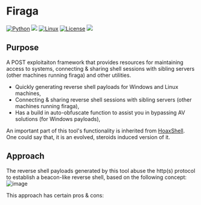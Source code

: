# Firaga
[![Python](https://img.shields.io/badge/python-%E2%89%A5%203.6-yellow.svg)](https://www.python.org/) 
<img src="https://img.shields.io/badge/powershell-%E2%89%A5%20v3.0-blue">
[![Linux](https://svgshare.com/i/Zhy.svg)](https://svgshare.com/i/Zhy.svg)
[![License](https://img.shields.io/badge/license-BSD-red.svg)](https://github.com/t3l3machus/hoaxshell/blob/main/LICENSE.md)
<img src="https://img.shields.io/badge/Maintained%3F-Yes-96c40f">

## Purpose
A POST exploitaiton framework that provides resources for maintaining access to systems, connecting & sharing shell sessions with sibling servers (other machines running firaga) and other utilities.
 - Quickly generating reverse shell payloads for Windows and Linux machines,
 - Connecting & sharing reverse shell sessions with sibling servers (other machines running firaga),
 - Has a build in auto-obfuscate function to assist you in bypassing AV solutions (for Windows payloads),

An important part of this tool's functionality is inherited from [HoaxShell](https://github.com/t3l3machus/hoaxshell). One could say that, it is an evolved, steroids induced version of it.

## Approach
The reverse shell payloads generated by this tool abuse the http(s) protocol to establish a beacon-like reverse shell, based on the following concept:
![image](https://user-images.githubusercontent.com/75489922/198854691-e749d0f2-0309-452c-ad37-c167814fb9db.png)

This approach has certain pros & cons:
